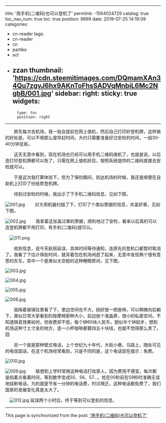 
---
title: '用手机(二维码)也可以登机了'
permlink: -1564024729
catalog: true
toc_nav_num: true
toc: true
position: 9999
date: 2019-07-25 14:19:09
categories:
- cn-reader
tags:
- cn-reader
- cn
- partiko
- sct
- zzan
thumbnail: 'https://cdn.steemitimages.com/DQmamXAn34Qu7zgvJ6hx9AKnToFhsSADVqMnbiL6Mc2NgbB/001.jpg'
sidebar:
    right:
        sticky: true
widgets:
    -
        type: toc
        position: right
---


　　原先每次去机场，我一般会提前在网上值机，然后自己打印好登机牌，这样做的好处是，可以不用那么提早赶时间，大约只需要准备好过安检的时间，一般30-40分钟足矣。

　　这天无意中看到，现在机场也已经可以用手机二维码值机了，也就是说，以后连打印登机牌都可以免了，只需在网上值机好后，按照系统提供的二维码直接去安检就可以。

　　于是这次我打算体验下，但为了保险期间，到达机场的时候，我还是顺便在自助机上打印了份纸质登机牌。

　　待到过安检的时候，我出示了下手机二维码信息，见如下图，

![001.jpg](https://cdn.steemitimages.com/DQmamXAn34Qu7zgvJ6hx9AKnToFhsSADVqMnbiL6Mc2NgbB/001.jpg)
　　对方用机器扫描了下，打印了个类似票据的信息，并盖好章，见如下图，

![002.jpg](https://cdn.steemitimages.com/DQmbDHM4SgCjjckXtu1PK5vAWgSDeZsxwfXXwKmFrn8zrXZ/002.jpg)
　　我拿着这张盖过章的票据，顺利地过了安检，看来以后真的可以连登机牌都不用打印，有手机(二维码)就可以。

　![011.png](https://cdn.steemitimages.com/DQmXJYMsbqNn2RMmY1ZZyFTkYoH8aaRJLF2hh4zv8eKPZY2/011.png)

　　收到信息，说今天航班延误，具体时间等待通知，连原先的登机口都暂时取消了。我看了下估计得些时间，就背着包在机场闲逛了起来，无意中发现两个很有意思的东东，其中一个是类似太空舱的这种睡眠房间，见下图，


![003.jpg](https://cdn.steemitimages.com/DQmeEnJQno9tzwPp8JqcPS917ph9XGhav9v6214wnFX4TEw/003.jpg)

![004.jpg](https://cdn.steemitimages.com/DQmP92AvC4bdoopt3z1NjiLNq7tgSQp4TpYYQGscE8SsuM1/004.jpg)

![005.jpg](https://cdn.steemitimages.com/DQmWGnwi2te9Hy3uBnyoxY4SWrkeZMMheHb11aiBpRAJqeQ/005.jpg)

![006.jpg](https://cdn.steemitimages.com/DQmUcUb6dZSiDSpoeSu6xNnng6mm3eKoz4bJYUhvkJTYkvq/006.jpg)

　　我隔着玻璃往里看了下，里边空间也不大，刚好放一把座椅，可以稍微向后躺下，类似日常大家看到的按摩椅那种大小，前边放个液晶屏，很小的私密空间。不知道隔音效果如何，但收费却不低，每个钟60块人民币，貌似半个钟起步，想到机场这种寸土寸金的地方，连一小杯咖啡都要四五十块钱，也就不觉得那么贵了。囧

　　另一个就是那种壁式电话，上个世纪九十年代，大街小巷，马路上，随处可见的电信固话，在这个机场经常看到，只是不同的是，这个电话现在提示：免费。

![010.jpg](https://cdn.steemitimages.com/DQmYbZnAroPxPSraQDxAfNQq8cnKMrm6q3A4KagtHLjUyaS/010.jpg)

![009.jpg](https://cdn.steemitimages.com/DQmaNTAjFNDsXDh5sUWsUVbPpyL7JRC5WoE4wqzYWo9fByD/009.jpg)
　　联想到上学时常用这种电话打给家人，因为费用不便宜，每次都是掐着点看着时间，等到数字变成55、56、57...，抢在00秒前在59秒时准确无误地挂断电话，为的就是节省一分钟的电话费，时过境迁，这种电话都免费了，我们国家的发展变化真是太大了。


　![012.jpg](https://cdn.steemitimages.com/DQmVSZS9yp8xpevSSLSDPvBdB3isTzrEyVGQocwJRX87tqE/012.jpg)
   延误两个小时后，终于等到可以登机的信息。

- - -

This page is synchronized from the post: ['用手机(二维码)也可以登机了'](https://steemit.com/@rivalhw/-1564024729)
